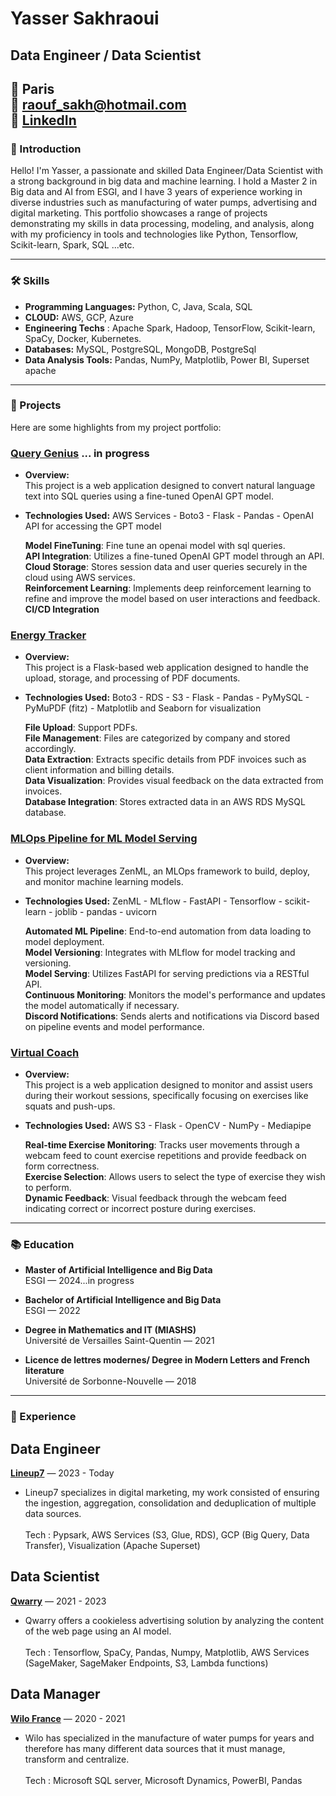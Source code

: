# Yasser Sakhraoui

## Data Engineer / Data Scientist

📍 Paris <br>
📧 raouf_sakh@hotmail.com <br>
💼 [LinkedIn](https://www.linkedin.com/in/yasser-sakhraoui/) <br>
---

### 👋 Introduction

Hello! I'm Yasser, a passionate and skilled Data Engineer/Data Scientist with a strong background in big data and machine learning. I hold a Master 2 in Big data and AI from ESGI, and I have 3 years of experience working in diverse industries such as manufacturing of water pumps, advertising and digital marketing. This portfolio showcases a range of projects demonstrating my skills in data processing, modeling, and analysis, along with my proficiency in tools and technologies like Python, Tensorflow, Scikit-learn, Spark, SQL ...etc.

---

### 🛠 Skills

- **Programming Languages:** Python, C, Java, Scala, SQL
- **CLOUD:** AWS, GCP, Azure
- **Engineering Techs** : Apache Spark, Hadoop, TensorFlow, Scikit-learn, SpaCy, Docker, Kubernetes.
- **Databases:** MySQL, PostgreSQL, MongoDB, PostgreSql
- **Data Analysis Tools:** Pandas, NumPy, Matplotlib, Power BI, Superset apache

---

### 📁 Projects

Here are some highlights from my project portfolio:

### [Query Genius](https://github.com/djibygass/QueryGenius) ... in progress
- **Overview:**<br>
This project is a web application designed to convert natural language text into SQL queries using a fine-tuned OpenAI GPT model.<br>

- **Technologies Used:** AWS Services - Boto3 - Flask - Pandas - OpenAI API for accessing the GPT model

  **Model FineTuning**: Fine tune an openai model with sql queries.<br>
  **API Integration**: Utilizes a fine-tuned OpenAI GPT model through an API.<br>
  **Cloud Storage**: Stores session data and user queries securely in the cloud using AWS services.<br>
  **Reinforcement Learning**: Implements deep reinforcement learning to refine and improve the model based on user interactions and feedback.<br>
  **CI/CD Integration**


### [Energy Tracker](https://github.com/yasser3434/energy)
- **Overview:**<br>
This project is a Flask-based web application designed to handle the upload, storage, and processing of PDF documents.<br>

- **Technologies Used:** Boto3 - RDS - S3 - Flask - Pandas - PyMySQL - PyMuPDF (fitz) - Matplotlib and Seaborn for visualization

  **File Upload**: Support PDFs.<br>
  **File Management**: Files are categorized by company and stored accordingly.<br>
  **Data Extraction**: Extracts specific details from PDF invoices such as client information and billing details.<br>
  **Data Visualization**: Provides visual feedback on the data extracted from invoices.<br>
  **Database Integration**: Stores extracted data in an AWS RDS MySQL database.



### [MLOps Pipeline for ML Model Serving](https://github.com/ICollaps/ZenML-project)
- **Overview:**<br>
  This project leverages ZenML, an MLOps framework to build, deploy, and monitor machine learning models.<br>

- **Technologies Used:** ZenML - MLflow - FastAPI - Tensorflow - scikit-learn - joblib - pandas - uvicorn
  
  **Automated ML Pipeline**: End-to-end automation from data loading to model deployment.<br>
  **Model Versioning**: Integrates with MLflow for model tracking and versioning.<br>
  **Model Serving**: Utilizes FastAPI for serving predictions via a RESTful API.<br>
  **Continuous Monitoring**: Monitors the model's performance and updates the model automatically if necessary.<br>
  **Discord Notifications**: Sends alerts and notifications via Discord based on pipeline events and model performance.<br>


  
### [Virtual Coach](https://github.com/djibygass/virtual_coach_gp)
- **Overview:**<br>
  This project is a web application designed to monitor and assist users during their workout sessions, specifically focusing on exercises like squats and push-ups.<br>

- **Technologies Used:** AWS S3 - Flask - OpenCV - NumPy - Mediapipe
  
  **Real-time Exercise Monitoring**: Tracks user movements through a webcam feed to count exercise repetitions and provide feedback on form correctness.<br>
  **Exercise Selection**: Allows users to select the type of exercise they wish to perform.<br>
  **Dynamic Feedback**: Visual feedback through the webcam feed indicating correct or incorrect posture during exercises.<br>
  


---

### 📚 Education

- **Master of Artificial Intelligence and Big Data**  
  ESGI — 2024...in progress

- **Bachelor of Artificial Intelligence and Big Data**  
  ESGI — 2022

- **Degree in Mathematics and IT (MIASHS)**  
  Université de Versailles Saint-Quentin — 2021

- **Licence de lettres modernes/ Degree in Modern Letters and French literature**  
  Université de Sorbonne-Nouvelle — 2018
---

### 💼 Experience

## Data Engineer
**[Lineup7](https://www.lineup7.fr/)** — 2023 - Today
- Lineup7 specializes in digital marketing, my work consisted of ensuring the ingestion, aggregation, consolidation and deduplication of multiple data sources.<br><br>
  Tech : Pypsark, AWS Services (S3, Glue, RDS), GCP (Big Query, Data Transfer), Visualization (Apache Superset)

## Data Scientist
**[Qwarry](https://www.qwarry.com/)** — 2021 - 2023
- Qwarry offers a cookieless advertising solution by analyzing the content of the web page using an AI model.<br><br>
  Tech : Tensorflow, SpaCy, Pandas, Numpy, Matplotlib, AWS Services (SageMaker, SageMaker Endpoints, S3, Lambda functions)

## Data Manager
**[Wilo France](https://wilo.com/fr/fr/)** — 2020 - 2021
- Wilo has specialized in the manufacture of water pumps for years and therefore has many different data sources that it must manage, transform and centralize.<br><br>
  Tech : Microsoft SQL server, Microsoft Dynamics, PowerBI, Pandas

